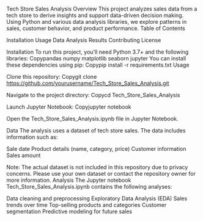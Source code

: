 Tech Store Sales Analysis
Overview
This project analyzes sales data from a tech store to derive insights and support data-driven decision making. Using Python and various data analysis libraries, we explore patterns in sales, customer behavior, and product performance.
Table of Contents

Installation
Usage
Data
Analysis
Results
Contributing
License

Installation
To run this project, you'll need Python 3.7+ and the following libraries:
Copypandas
numpy
matplotlib
seaborn
jupyter
You can install these dependencies using pip:
Copypip install -r requirements.txt
Usage

Clone this repository:
Copygit clone https://github.com/yourusername/Tech_Store_Sales_Analysis.git

Navigate to the project directory:
Copycd Tech_Store_Sales_Analysis

Launch Jupyter Notebook:
Copyjupyter notebook

Open the Tech_Store_Sales_Analysis.ipynb file in Jupyter Notebook.

Data
The analysis uses a dataset of tech store sales. The data includes information such as:

Sale date
Product details (name, category, price)
Customer information
Sales amount

Note: The actual dataset is not included in this repository due to privacy concerns. Please use your own dataset or contact the repository owner for more information.
Analysis
The Jupyter notebook Tech_Store_Sales_Analysis.ipynb contains the following analyses:

Data cleaning and preprocessing
Exploratory Data Analysis (EDA)
Sales trends over time
Top-selling products and categories
Customer segmentation
Predictive modeling for future sales
